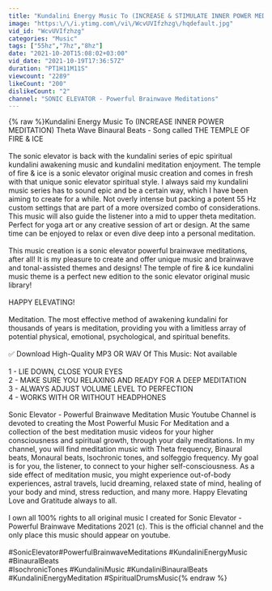 ```yaml
---
title: "Kundalini Energy Music To (INCREASE & STIMULATE INNER POWER MEDITATION!!!) Theta Wave Binaural Beats"
image: "https:\/\/i.ytimg.com\/vi\/WcvUVIfzhzg\/hqdefault.jpg"
vid_id: "WcvUVIfzhzg"
categories: "Music"
tags: ["55hz","7hz","8hz"]
date: "2021-10-20T15:08:02+03:00"
vid_date: "2021-10-19T17:36:57Z"
duration: "PT1H11M11S"
viewcount: "2289"
likeCount: "200"
dislikeCount: "2"
channel: "SONIC ELEVATOR - Powerful Brainwave Meditations"
---
```

{% raw %}Kundalini Energy Music To (INCREASE INNER POWER MEDITATION) Theta Wave Binaural Beats - Song called THE TEMPLE OF FIRE &amp; ICE<br /><br />The sonic elevator is back with the kundalini series of epic spiritual kundalini awakening music and kundalini meditation enjoyment. The temple of fire &amp; ice is a sonic elevator original music creation and comes in fresh with that unique sonic elevator spiritual style. I always said my kundalini music series has to sound epic and be a certain way, which I have been aiming to create for a while. Not overly intense but packing a potent 55 Hz custom settings that are part of a more oversized combo of considerations. This music will also guide the listener into a mid to upper theta meditation. Perfect for yoga art or any creative session of art or design. At the same time can be enjoyed to relax or even dive deep into a personal meditation.<br /><br />This music creation is a sonic elevator powerful brainwave meditations, after all! It is my pleasure to create and offer unique music and brainwave and tonal-assisted themes and designs! The temple of fire &amp; ice kundalini music theme is a perfect new edition to the sonic elevator original music library!<br /><br />HAPPY ELEVATING!  <br /><br />Meditation. The most effective method of awakening kundalini for thousands of years is meditation, providing you with a limitless array of potential physical, emotional, psychological, and spiritual benefits.<br /><br />✅ Download High-Quality MP3 OR WAV Of This Music: Not available<br /><br />1 - LIE DOWN, CLOSE YOUR EYES<br />2 - MAKE SURE YOU RELAXING AND READY FOR A DEEP MEDITATION<br />3 - ALWAYS ADJUST VOLUME LEVEL TO PERFECTION<br />4 - WORKS WITH OR WITHOUT HEADPHONES<br /><br />Sonic Elevator - Powerful Brainwave Meditation Music Youtube Channel is devoted to creating the Most Powerful Music For Meditation and a collection of the best meditation music videos for your higher consciousness and spiritual growth, through your daily meditations. In my channel, you will find meditation music with Theta frequency, Binaural beats, Monaural beats, Isochronic tones, and solfeggio frequency. My goal is for you, the listener, to connect to your higher self-consciousness. As a side effect of meditation music, you might experience out-of-body experiences, astral travels, lucid dreaming, relaxed state of mind, healing of your body and mind, stress reduction, and many more. Happy Elevating Love and Gratitude always to all.<br /><br />I own all 100% rights to all original music I created for Sonic Elevator - Powerful Brainwave Meditations 2021 (c). This is the official channel and the only place this music should appear on youtube. <br /><br />#SonicElevator​ #PowerfulBrainwaveMeditations​ #Kundalini​EnergyMusic #BinauralBeats​ <br />#IsochronicTones​  #KundaliniMusic​ #KundaliniBinauralBeats​ #KundaliniEnergyMeditation #SpiritualDrumsMusic{% endraw %}
